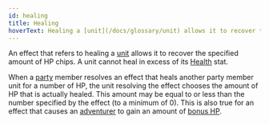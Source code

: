 ```yaml
---
id: healing
title: Healing
hoverText: Healing a [unit](/docs/glossary/unit) allows it to recover the specified amount of HP chips. A unit cannot heal in excess of its [Health](/docs/stats/health) stat.
---
```


An effect that refers to healing a [unit](/docs/glossary/unit) allows it to recover the specified amount of HP chips. A unit cannot heal in excess of its [Health](/docs/stats/health) stat.

When a [party](/docs/glossary/party) member resolves an effect that heals another party member unit for a number of HP, the unit resolving the effect chooses the amount of HP that is actually healed. This amount may be equal to or less than the number specified by the effect (to a minimum of 0). This is also true for an effect that causes an [adventurer](/docs/glossary/adventurer) to gain an amount of [bonus HP](/docs/glossary/bonus-hp).
